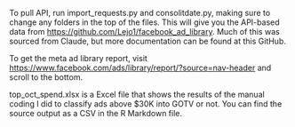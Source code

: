 To pull API, run import_requests.py and consolitdate.py, making sure to change any folders in the top of the files. This will give you the API-based data from https://github.com/Lejo1/facebook_ad_library. Much of this was sourced from Claude, but more documentation can be found at this GitHub. 

To get the meta ad library report, visit https://www.facebook.com/ads/library/report/?source=nav-header and scroll to the bottom.

top_oct_spend.xlsx is a Excel file that shows the results of the manual coding I did to classify ads above $30K into GOTV or not. You can find the source output as a CSV in the R Markdown file.
